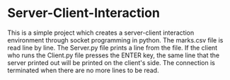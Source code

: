 # Server-Client-Interaction
This is a simple project which creates a server-client interaction environment through socket programming in python. 
The marks.csv file is read line by line. The Server.py file prints a line from the file. If the client who runs the 
Client.py file presses the ENTER key, the same line that the server printed out will be printed on the client's side.
The connection is terminated when there are no more lines to be read.

